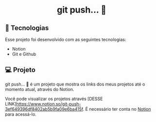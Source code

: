 <h1 align="center"> git push... 👀 </h1>









## 🚀 Tecnologias

Esse projeto foi desenvolvido com as seguintes tecnologias:


- Notion
- Git e Github

## 💻 Projeto

git push... 👀 é um projeto que mostra os links dos meus projetos até o momento atual, através do Notion.



Você pode visualizar os  projetos através [DESSE LINK]https://www.notion.so/git-push-3ef649396df8402ab5b9fa09e6ba415f. É necessário ter conta no [Notion](https://notion.so) para acessá-lo.




